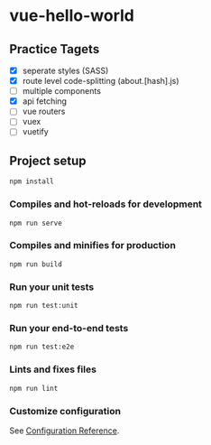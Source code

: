 # vue-hello-world

## Practice Tagets
- [x] seperate styles (SASS)
- [x] route level code-splitting (about.[hash].js)
- [ ] multiple components
- [x] api fetching
- [ ] vue routers
- [ ] vuex
- [ ] vuetify

## Project setup
```
npm install
```

### Compiles and hot-reloads for development
```
npm run serve
```

### Compiles and minifies for production
```
npm run build
```

### Run your unit tests
```
npm run test:unit
```

### Run your end-to-end tests
```
npm run test:e2e
```

### Lints and fixes files
```
npm run lint
```

### Customize configuration
See [Configuration Reference](https://cli.vuejs.org/config/).
